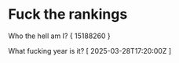 # Fuck the rankings

Who the hell am I?
{ 15188260 }

What fucking year is it?
[ 2025-03-28T17:20:00Z ]
